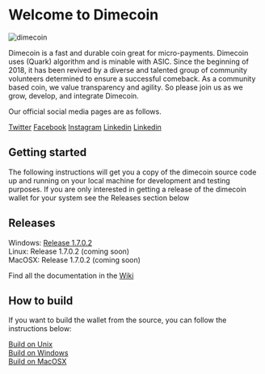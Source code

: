 # Welcome to Dimecoin
![dimecoin](https://avatars1.githubusercontent.com/u/35412734?s=160&v=4)

Dimecoin is a fast and durable coin great for micro-payments. 
Dimecoin uses (Quark) algorithm and is minable with ASIC.
Since the beginning of 2018, it has been revived by a diverse and talented group of community volunteers determined to ensure a successful comeback. 
As a community based coin, we value transparency and agility. 
So please join us as we grow, develop, and integrate Dimecoin.

Our official social media pages are as follows.

<a href="https://www.twitter.com/dimecoin_">Twitter</a>
<a href="https://www.facebook.com/dimecoincommunity">Facebook</a>
<a href="https://www.instagram.com/dimecoin_">Instagram</a>
<a href="https://www.linkedin.com/company/dimecoin1/">Linkedin</a>
<a href="https://www.youtube.com/channel/UCxLM0J9cRw_124wtXIeMzNw">Linkedin</a>

## Getting started
The following instructions will get you a copy of the dimecoin source code up and running on your local machine for development and testing purposes. If you are only interested in getting a release of the dimecoin wallet for your system see the Releases section below

## Releases

Windows: <a href="https://github.com/halfirish83/builds/blob/master/1.7.0.2/Windows/Dimecoin-Qt-1.7.0.2.rar">Release 1.7.0.2</a><br/>
Linux: Release 1.7.0.2 (coming soon)<br/>
MacOSX: Release 1.7.0.2 (coming soon)<br/>

Find all the documentation in the <a href="https://github.com/halfirish83/dimecoin/wiki">Wiki</a>

## How to build

If you want to build the wallet from the source, you can follow the instructions below:

<a href="doc/build-unix.md">Build on Unix</a><br/>
<a href="doc/build-msw.md">Build on Windows</a><br/>
<a href="doc/build-osx.md">Build on MacOSX</a><bt/>

